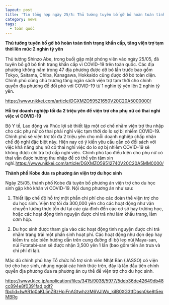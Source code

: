 ```yaml
---
layout: post
title: 'Tin tổng hợp ngày 25/5: Thủ tướng tuyên bố gỡ bỏ hoàn toàn tình trạng khẩn cấp'
category: news
tags: 
  - toàn quốc
---
```

**Thủ tướng tuyên bố gỡ bỏ hoàn toàn tình trạng khẩn cấp, tăng viện trợ tạm thời lên mức 2 nghìn tỷ yên**　

Thủ tướng Shinzo Abe, trong buổi gặp mặt phóng viên vào ngày 25/05, đã tuyên bố gỡ bỏ tình trạng khẩn cấp vì COVID-19 trên toàn quốc. Các địa phương không nằm trong 47 địa phương được dỡ bỏ lần trước bao gồm Tokyo, Saitama, Chiba, Kanagawa, Hokkaido cũng được dỡ bỏ toàn diện. Chính phủ cũng chủ trương tăng ngân sách viện trợ tạm thời cho chính quyền địa phương để đối phó với COVID-19 từ 1 nghìn tỷ yên lên 2 nghìn tỷ yên.

<https://www.nikkei.com/article/DGXMZO59521650V20C20A5000000/>

**Hỗ trợ doanh nghiệp tối đa 2 triệu yên để viện trợ cho phụ nữ có thai nghỉ việc vì COVID-19**

Bộ Y tế, Lao động và Phúc lợi sẽ thiết lập một cơ chế nhằm viện trợ thu nhập cho các phụ nữ có thai phải nghỉ việc tạm thời do lo sợ bị nhiễm COVID-19. Chính phủ sẽ viện trợ tối đa 2 triệu yên cho mỗi doanh nghiệp chấp nhận chế độ nghỉ đặc biệt này. Hiện nay có ý kiến yêu cầu cần có đối sách với việc khả năng phụ nữ có thai nghỉ việc do lo sợ bị nhiễm COVID-19 sẽ không được chi trả trợ cấp nghỉ việc. Chính phủ tạo điều kiện cho phụ nữ có thai vẫn được hưởng thu nhập để có thể yên tâm xin nghỉ.<https://www.nikkei.com/article/DGXMZO59512740V20C20A5MM0000/>

**Thành phố Kobe đưa ra phương án viện trợ du học sinh**

Ngày 25/05, thành phố Kobe đã tuyên bố phương án viện trợ cho du học sinh gặp khó khăn vì COVID-19. Nội dung phương án như sau:

1. Thiết lập chế độ hỗ trợ một phần chi phí cho các đoàn thể viện trợ cho du học sinh. Viện trợ tối đa 300,000 yên cho các hoạt động như vận chuyển lương thực tồn dư tại các gia đình đến các cơ sở hay trường học, hoặc các hoạt động tình nguyện được chi trả như làm khẩu trang, làm cơm hộp.

2. Du học sinh được tham gia vào các hoạt động tình nguyện được chi trả nhằm trang trải một phần sinh hoạt phí. Các hoạt động như dọn dẹp hay kiểm tra các biển hướng dẫn trên cung đường đi bộ leo núi Maya-san, núi Futatabi-san sẽ được nhận 3,500 yên 1 lần (bao gồm tiền ăn trưa và chi phí đi lại).

Mặc dù chính phủ hay Tổ chức hỗ trợ sinh viên Nhật Bản (JASSO) có viện trợ cho học sinh, nhưng ngoài các hình thức trên, đây là lần đầu tiên chính quyền địa phương đưa ra phương án cụ thể để viện trợ cho du học sinh.

<https://www.kicc.jp/application/files/3415/9038/5977/5deb36de42649db48cc894e8f0391fad.pdf?fbclid=IwAR1q0aKL5nZBzHpiFnAGtwhzzM6VJIWo_kiIB0XG3tfDasn0ke8t5exMBRg>

